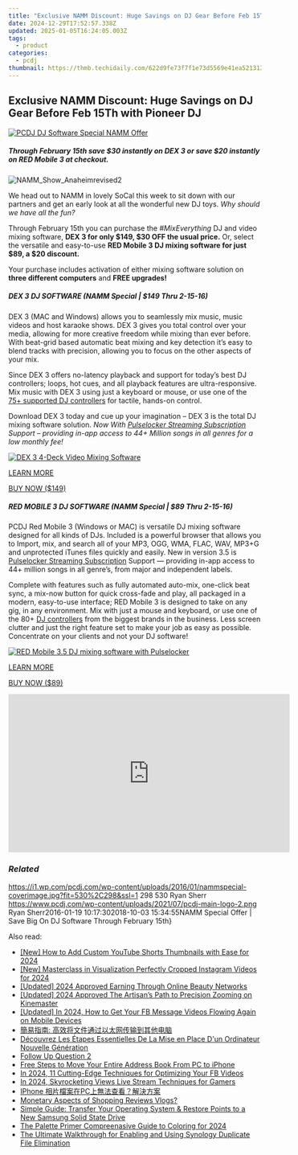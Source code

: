 ```yaml
---
title: "Exclusive NAMM Discount: Huge Savings on DJ Gear Before Feb 15Th with Pioneer DJ"
date: 2024-12-29T17:52:57.338Z
updated: 2025-01-05T16:24:05.003Z
tags:
  - product
categories:
  - pcdj
thumbnail: https://thmb.techidaily.com/622d9fe73f7f1e73d5569e41ea521313a670d1c14e23661bf478ad1eace74e43.jpg
---
```


## Exclusive NAMM Discount: Huge Savings on DJ Gear Before Feb 15Th with Pioneer DJ

[![PCDJ DJ Software Special NAMM Offer](https://i1.wp.com/pcdj.com/wp-content/uploads/2016/01/nammspecial-coverimage.jpg?resize=530%2C298&ssl=1)](https://i1.wp.com/pcdj.com/wp-content/uploads/2016/01/nammspecial-coverimage.jpg?fit=530%2C298&ssl=1 "NAMM Special offer for DJ software")

##### **Through February 15th save $30 instantly on DEX 3 or save $20 instantly on RED Mobile 3 at checkout.**

![](https://i0.wp.com/pcdj.com/wp-content/uploads/2016/01/NAMM_Show_Anaheimrevised2.jpg?fit=275%2C275&ssl=1 "NAMM_Show_Anaheimrevised2")

We head out to NAMM in lovely SoCal this week to sit down with our partners and get an early look at all the wonderful new DJ toys.   _Why should we have all the fun?_

Through February 15th you can purchase the _#MixEverything_ DJ and video mixing software, **DEX 3 for only $149, $30 OFF the usual price.** Or, select the versatile and easy-to-use **RED Mobile 3 DJ mixing software for just $89, a $20 discount.**

Your purchase includes activation of either mixing software solution on **three different computers** and **FREE upgrades!**

##### DEX 3 DJ SOFTWARE (NAMM Special | $149 Thru 2-15-16)

DEX 3 (MAC and Windows) allows you to seamlessly mix music, music videos and host karaoke shows. DEX 3 gives you total control over your media, allowing for more creative freedom while mixing than ever before. With beat-grid based automatic beat mixing and key detection it’s easy to blend tracks with precision, allowing you to focus on the other aspects of your mix.

Since DEX 3 offers no-latency playback and support for today’s best DJ controllers; loops, hot cues, and all playback features are ultra-responsive. Mix music with DEX 3 using just a keyboard or mouse, or use one of the [75+ supported DJ controllers](https://tools.techidaily.com/pcdj/products/) for tactile, hands-on control.

Download DEX 3 today and cue up your imagination – DEX 3 is the total DJ mixing software solution. _Now With [Pulselocker Streaming Subscription](https://tools.techidaily.com/pcdj/products/) Support – providing in-app access to 44+ Million songs in all genres for a low monthly fee!_ 

  
[![DEX 3 4-Deck Video Mixing Software](https://i1.wp.com/pcdj.com/wp-content/uploads/2015/11/dex35withvideo-new-banner.jpg?fit=300%2C169&ssl=1 "DEX 3 Video Mixing Software")](https://i1.wp.com/pcdj.com/wp-content/uploads/2015/11/dex35withvideo-new-banner.jpg?fit=772%2C434&ssl=1)
  
  
[LEARN MORE](https://tools.techidaily.com/pcdj/products/)

  
[BUY NOW ($149)](https://shop.pcdj.com/order/checkout.php?PRODS=4698824&QTY=1&CART=1&CARD=1&AFFILIATE=108875)

##### RED MOBILE 3 DJ SOFTWARE (NAMM Special | $89 Thru 2-15-16)

PCDJ Red Mobile 3 (Windows or MAC) is versatile DJ mixing software designed for all kinds of DJs. Included is a powerful browser that allows you to Import, mix, and search all of your MP3, OGG, WMA, FLAC, WAV, MP3+G and unprotected iTunes files quickly and easily. New in version 3.5 is [Pulselocker Streaming Subscription](https://tools.techidaily.com/pcdj/products/) Support — providing in-app access to 44+ million songs in all genre’s, from major and independent labels.

Complete with features such as fully automated auto-mix, one-click beat sync, a mix-now button for quick cross-fade and play, all packaged in a modern, easy-to-use interface; RED Mobile 3 is designed to take on any gig, in any environment. Mix with just a mouse and keyboard, or use one of the 80+ [DJ controllers](https://tools.techidaily.com/pcdj/products/) from the biggest brands in the business. Less screen clutter and just the right feature set to make your job as easy as possible. Concentrate on your clients and not your DJ software!

  
[![RED Mobile 3.5 DJ mixing software with Pulselocker](https://i2.wp.com/pcdj.com/wp-content/uploads/2015/11/redmobile3-screenshot.jpg?fit=300%2C169&ssl=1 "RED Mobile 3.5 Screen Shot")](https://i2.wp.com/pcdj.com/wp-content/uploads/2015/11/redmobile3-screenshot.jpg?fit=1030%2C579&ssl=1)
  
  
[LEARN MORE](https://tools.techidaily.com/pcdj/products/)

  
[BUY NOW ($89)](https://shop.pcdj.com/order/checkout.php?PRODS=4698827&QTY=1&CART=1&CARD=1&AFFILIATE=108875)

<!-- affiliate ads begin -->
<iframe width="560" height="315" src="https://www.youtube.com/embed/5EKBEujWCw4?si=PwVvvervi8OrYaEA" title="YouTube video player" frameborder="0" allow="accelerometer; autoplay; clipboard-write; encrypted-media; gyroscope; picture-in-picture; web-share" referrerpolicy="strict-origin-when-cross-origin" allowfullscreen></iframe>
<!-- affiliate ads end -->

### _Related_

https://i1.wp.com/pcdj.com/wp-content/uploads/2016/01/nammspecial-coverimage.jpg?fit=530%2C298&ssl=1 298 530 Ryan Sherr https://www.pcdj.com/wp-content/uploads/2021/07/pcdj-main-logo-2.png Ryan Sherr2016-01-19 10:17:302018-10-03 15:34:55NAMM Special Offer | Save Big On DJ Software Through February 15th}

<ins class="adsbygoogle"
     style="display:block"
     data-ad-format="autorelaxed"
     data-ad-client="ca-pub-7571918770474297"
     data-ad-slot="1223367746"></ins>

<ins class="adsbygoogle"
     style="display:block"
     data-ad-client="ca-pub-7571918770474297"
     data-ad-slot="8358498916"
     data-ad-format="auto"
     data-full-width-responsive="true"></ins>

<span class="atpl-alsoreadstyle">Also read:</span>
<div><ul>
<li><a href="https://youtube-data.techidaily.com/ow-to-add-custom-youtube-shorts-thumbnails-with-ease-for-2024/"><u>[New] How to Add Custom YouTube Shorts Thumbnails with Ease for 2024</u></a></li>
<li><a href="https://instagram-video-recordings.techidaily.com/new-masterclass-in-visualization-perfectly-cropped-instagram-videos-for-2024/"><u>[New] Masterclass in Visualization Perfectly Cropped Instagram Videos for 2024</u></a></li>
<li><a href="https://facebook-video-share.techidaily.com/updated-2024-approved-earning-through-online-beauty-networks/"><u>[Updated] 2024 Approved Earning Through Online Beauty Networks</u></a></li>
<li><a href="https://vp-tips.techidaily.com/updated-2024-approved-the-artisans-path-to-precision-zooming-on-kinemaster/"><u>[Updated] 2024 Approved The Artisan’s Path to Precision Zooming on Kinemaster</u></a></li>
<li><a href="https://facebook-clips.techidaily.com/updated-in-2024-how-to-get-your-fb-message-videos-flowing-again-on-mobile-devices/"><u>[Updated] In 2024, How to Get Your FB Message Videos Flowing Again on Mobile Devices</u></a></li>
<li><a href="https://discover-able.techidaily.com/iuewoeaykplusamhpluswnlzog6auy5pwi5bcg5pah5lu26yca6lplush5lul5asq572r5lyg6l6t5yiw5yw25luw55s16isrig/"><u>簡易指南: 高效将文件通过以太网传输到其他电脑</u></a></li>
<li><a href="https://discover-able.techidaily.com/decouvrez-les-etapes-essentielles-de-la-mise-en-place-dun-ordinateur-nouvelle-generation/"><u>Découvrez Les Étapes Essentielles De La Mise en Place D'un Ordinateur Nouvelle Génération</u></a></li>
<li><a href="https://discover-able.techidaily.com/follow-up-question-2/"><u>Follow Up Question 2</u></a></li>
<li><a href="https://discover-able.techidaily.com/free-steps-to-move-your-entire-address-book-from-pc-to-iphone/"><u>Free Steps to Move Your Entire Address Book From PC to iPhone</u></a></li>
<li><a href="https://facebook-video-content.techidaily.com/in-2024-11-cutting-edge-techniques-for-optimizing-your-fb-videos/"><u>In 2024, 11 Cutting-Edge Techniques for Optimizing Your FB Videos</u></a></li>
<li><a href="https://youtube-webster.techidaily.com/24-skyrocketing-views-live-stream-techniques-for-gamers/"><u>In 2024, Skyrocketing Views Live Stream Techniques for Gamers</u></a></li>
<li><a href="https://discover-able.techidaily.com/1728506502626-iphone-pc/"><u>IPhone 相片檔案在PC上無法查看？解決方案</u></a></li>
<li><a href="https://extra-tips.techidaily.com/monetary-aspects-of-shopping-reviews-vlogs/"><u>Monetary Aspects of Shopping Reviews Vlogs?</u></a></li>
<li><a href="https://discover-able.techidaily.com/simple-guide-transfer-your-operating-system-and-restore-points-to-a-new-samsung-solid-state-drive/"><u>Simple Guide: Transfer Your Operating System & Restore Points to a New Samsung Solid State Drive</u></a></li>
<li><a href="https://article-knowledge.techidaily.com/the-palette-primer-compreenasive-guide-to-coloring-for-2024/"><u>The Palette Primer Compreenasive Guide to Coloring for 2024</u></a></li>
<li><a href="https://discover-able.techidaily.com/the-ultimate-walkthrough-for-enabling-and-using-synology-duplicate-file-elimination/"><u>The Ultimate Walkthrough for Enabling and Using Synology Duplicate File Elimination</u></a></li>
</ul></div>

